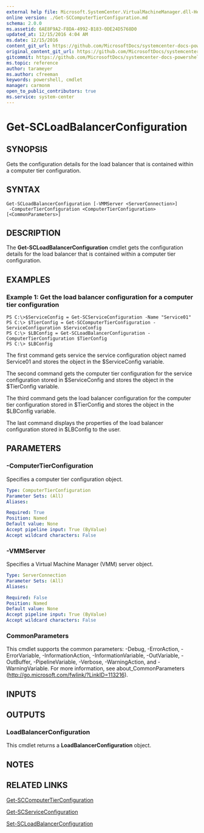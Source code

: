 ```yaml
---
external help file: Microsoft.SystemCenter.VirtualMachineManager.dll-Help.xml
online version: ./Get-SCComputerTierConfiguration.md
schema: 2.0.0
ms.assetid: 6AE8F9A2-F8DA-4992-B183-0DE24D5768D0
updated_at: 12/15/2016 4:04 AM
ms.date: 12/15/2016
content_git_url: https://github.com/MicrosoftDocs/systemcenter-docs-powershell/blob/master/systemcenter-cmdlets/SystemCenter2016/VirtualMachineManager/vlatest/Get-SCLoadBalancerConfiguration.md
original_content_git_url: https://github.com/MicrosoftDocs/systemcenter-docs-powershell/blob/master/systemcenter-cmdlets/SystemCenter2016/VirtualMachineManager/vlatest/Get-SCLoadBalancerConfiguration.md
gitcommit: https://github.com/MicrosoftDocs/systemcenter-docs-powershell/blob/7df4508c7b907a214e6a8eca76037b06065ef078/systemcenter-cmdlets/SystemCenter2016/VirtualMachineManager/vlatest/Get-SCLoadBalancerConfiguration.md
ms.topic: reference
author: tarameyer
ms.author: cfreeman
keywords: powershell, cmdlet
manager: carmonm
open_to_public_contributors: true
ms.service: system-center
---
```


# Get-SCLoadBalancerConfiguration

## SYNOPSIS
Gets the configuration details for the load balancer that is contained within a computer tier configuration.

## SYNTAX

```
Get-SCLoadBalancerConfiguration [-VMMServer <ServerConnection>]
 -ComputerTierConfiguration <ComputerTierConfiguration> [<CommonParameters>]
```

## DESCRIPTION
The **Get-SCLoadBalancerConfiguration** cmdlet gets the configuration details for the load balancer that is contained within a computer tier configuration.

## EXAMPLES

### Example 1: Get the load balancer configuration for a computer tier configuration
```
PS C:\>$ServiceConfig = Get-SCServiceConfiguration -Name "Service01"
PS C:\> $TierConfig = Get-SCComputerTierConfiguration -ServiceConfiguration $ServiceConfig
PS C:\> $LBConfig = Get-SCLoadBalancerConfiguration -ComputerTierConfiguration $TierConfig
PS C:\> $LBConfig
```

The first command gets service the service configuration object named Service01 and stores the object in the $ServiceConfig variable.

The second command gets the computer tier configuration for the service configuration stored in $ServiceConfig and stores the object in the $TierConfig variable.

The third command gets the load balancer configuration for the computer tier configuration stored in $TierConfig and stores the object in the $LBConfig variable.

The last command displays the properties of the load balancer configuration stored in $LBConfig to the user.

## PARAMETERS

### -ComputerTierConfiguration
Specifies a computer tier configuration object.

```yaml
Type: ComputerTierConfiguration
Parameter Sets: (All)
Aliases: 

Required: True
Position: Named
Default value: None
Accept pipeline input: True (ByValue)
Accept wildcard characters: False
```

### -VMMServer
Specifies a Virtual Machine Manager (VMM) server object.

```yaml
Type: ServerConnection
Parameter Sets: (All)
Aliases: 

Required: False
Position: Named
Default value: None
Accept pipeline input: True (ByValue)
Accept wildcard characters: False
```

### CommonParameters
This cmdlet supports the common parameters: -Debug, -ErrorAction, -ErrorVariable, -InformationAction, -InformationVariable, -OutVariable, -OutBuffer, -PipelineVariable, -Verbose, -WarningAction, and -WarningVariable. For more information, see about_CommonParameters (http://go.microsoft.com/fwlink/?LinkID=113216).

## INPUTS

## OUTPUTS

### LoadBalancerConfiguration
This cmdlet returns a **LoadBalancerConfiguration** object.

## NOTES

## RELATED LINKS

[Get-SCComputerTierConfiguration](xref:SystemCenter2016/VirtualMachineManager/vlatest/Get-SCComputerTierConfiguration.md)

[Get-SCServiceConfiguration](xref:SystemCenter2016/VirtualMachineManager/vlatest/Get-SCServiceConfiguration.md)

[Set-SCLoadBalancerConfiguration](xref:SystemCenter2016/VirtualMachineManager/vlatest/Set-SCLoadBalancerConfiguration.md)

